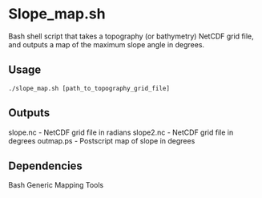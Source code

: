 # Slope_map.sh 

Bash shell script that takes a topography (or bathymetry) NetCDF grid file, and outputs a map of the maximum slope angle in degrees. 

## Usage 
`./slope_map.sh [path_to_topography_grid_file]`

## Outputs 
slope.nc - NetCDF grid file in radians 
slope2.nc - NetCDF grid file in degrees 
outmap.ps - Postscript map of slope in degrees

## Dependencies
Bash
Generic Mapping Tools
